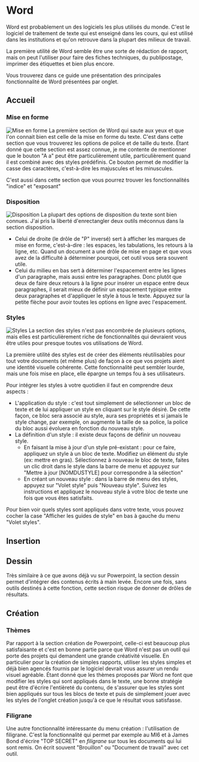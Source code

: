 # Word
Word est probablement un des logiciels les plus utilisés du monde. C'est le logiciel de traitement de texte qui est enseigné dans les cours, qui est utilisé dans les institutions et qu'on retrouve dans la plupart des milieux de travail.

La première utilité de Word semble être une sorte de rédaction de rapport, mais on peut l'utiliser pour faire des fiches techniques, du publipostage, imprimer des étiquettes et bien plus encore.

Vous trouverez dans ce guide une présentation des principales fonctionnalité de Word présentées par onglet.

## Accueil

### Mise en forme
![Mise en forme](/word/mise_en_forme.png)
La première section de Word qui saute aux yeux et que l'on connait bien est celle de la mise en forme du texte. C'est dans cette section que vous trouverez les options de police et de taille du texte. Étant donné que cette section est assez connue, je me contente de mentionner que le bouton "A a" peut être particulièrement utile, particulièrement quand il est combiné avec des styles prédéfinis. Ce bouton permet de modifier la casse des caractères, c'est-à-dire les majuscules et les minuscules.

C'est aussi dans cette section que vous pourrez trouver les fonctionnalités "indice" et "exposant"

### Disposition
![Disposition](/word/disposition.png)
La plupart des options de disposition du texte sont bien connues. J'ai pris la liberté d'enrectangler deux outils méconnus dans la section disposition. 
- Celui de droite (le drôle de "P" inversé) sert à afficher les marques de mise en forme, c'est-à-dire : les espaces, les tabulations, les retours à la ligne, etc. Quand un document a une drôle de mise en page et que vous avez de la difficulté à déterminer pourquoi, cet outil vous sera souvent utile.
- Celui du milieu en bas sert à déterminer l'espacement entre les lignes d'un paragraphe, mais aussi entre les paragraphes. Donc plutôt que deux de faire deux retours à la ligne pour insérer un espace entre deux paragraphes, il serait mieux de définir un espacement typique entre deux paragraphes et d'appliquer le style à tous le texte. Appuyez sur la petite flèche pour avoir toutes les options en ligne avec l'espacement.

### Styles
![Styles](/word/styles.png)
La section des styles n'est pas encombrée de plusieurs options, mais elles est particulièrement riche de fonctionnalités qui devraient vous être utiles pour presque toutes vos utilisations de Word.

La première utilité des styles est de créer des éléments réutilisables pour tout votre documents (et même plus) de façon à ce que vos projets aient une identité visuelle cohérente. Cette fonctionnalité peut sembler lourde, mais une fois mise en place, elle épargne un temps fou à ses utilisateurs.

Pour intégrer les styles à votre quotidien il faut en comprendre deux aspects : 
- L'application du style : c'est tout simplement de sélectionner un bloc de texte et de lui appliquer un style en cliquant sur le style désiré. De cette façon, ce bloc sera associé au style, aura ses propriétés et si jamais le style change, par exemple, on augmente la taille de sa police, la police du bloc aussi évoluera en fonction du nouveau style.
- La définition d'un style : il existe deux façons de définir un nouveau style.
  - En faisant la mise à jour d'un style pré-existant : pour ce faire, appliquez un style à un bloc de texte. Modifiez un élément du style (ex: mettre en gras). Sélectionnez à nouveau le bloc de texte, faites un clic droit dans le style dans la barre de menu et appuyez sur "Mettre à jour [NOMDUSTYLE] pour correspondre à la sélection"
  - En créant un nouveau style : dans la barre de menu des styles, appuyez sur "Volet style" puis "Nouveau style". Suivez les instructions et appliquez le nouveau style à votre bloc de texte une fois que vous êtes satisfaits.

Pour bien voir quels styles sont appliqués dans votre texte, vous pouvez cocher la case "Afficher les guides de style" en bas à gauche du menu "Volet styles".

## Insertion

## Dessin
Très similaire à ce que avons déjà vu sur Powerpoint, la section dessin permet d'intégrer des contenus écrits à main levée. Encore une fois, sans outils destinés à cette fonction, cette section risque de donner de drôles de résultats.

## Création

### Thèmes
Par rapport à la section création de Powerpoint, celle-ci est beaucoup plus satisfaisante et c'est en bonne partie parce que Word n'est pas un outil qui porte des projets qui demandent une grande créativité visuelle. En particulier pour la création de simples rapports, utiliser les styles simples et déjà bien agencés fournis par le logiciel devrait vous assurer un rendu visuel agréable. Étant donné que les thèmes proposés par Word ne font que modifier les styles qui sont appliqués dans le texte, une bonne stratégie peut être d'écrire l'entièreté du contenu, de s'assurer que les styles sont bien appliqués sur tous les blocs de texte et puis de simplement jouer avec les styles de l'onglet création jusqu'à ce que le résultat vous satisfasse.

### Filigrane
Une autre fonctionnalité intéressante du menu création : l'utilisation de filigrane. C'est la fonctionnalité qui permet par exemple au MI6 et à James Bond d'écrire "TOP SECRET" en _filigrane_ sur tous les documents qui lui sont remis. On écrit souvent "Brouillon" ou "Document de travail" avec cet outil.
